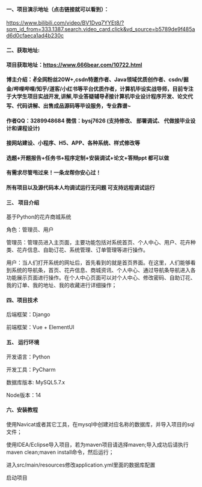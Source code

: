 


#### 一、项目演示地址（点击链接就可以看到）：
https://www.bilibili.com/video/BV1Dvq7YYEt8/?spm_id_from=333.1387.search.video_card.click&vd_source=b5789de9f485ad6d0cfaeca1ad4b230c

#### 二、获取地址:

#### 项目获取地址：https://www.666bear.com/10722.html

**博主介绍：✌全网粉丝20W+,csdn特邀作者、Java领域优质创作者、csdn/掘金/哔哩哔哩/知乎/道客/小红书等平台优质作者，计算机毕设实战导师，目前专注于大学生项目实战开发,讲解,毕业答疑辅导✌接计算机毕业设计程序开发、论文代写、代码讲解、出售成品源码等毕设服务，专业靠谱~**

#### 作者QQ：3289948684 微信：bysj7626 (支持修改、 部署调试、 代做接毕业设计和课程设计)

#### 接网站建设、小程序、H5、APP、各种系统、样式修改等

#### 选题+开题报告+任务书+程序定制+安装调试+论文+答辩ppt 都可以做

#### 有需求尽管甩过来！一条龙帮你安心过！

#### 所有项目以及源代码本人均调试运行无问题 可支持远程调试运行


#### 三、 项目介绍

基于Python的花卉商城系统

角色：管理员、用户

管理员：管理员进入主页面，主要功能包括对系统首页、个人中心、用户、花卉种类、花卉信息、自助订花、系统管理、订单管理等进行操作。

用户：当人们打开系统的网址后，首先看到的就是首页界面。在这里，人们能够看到系统的导航条，首页、花卉信息、商城资讯、个人中心、通过导航条导航进入各功能展示页面进行操作。在个人中心页面可以对个人中心、修改密码、自助订花、我的订单、我的地址、我的收藏进行详细操作；

#### 四、项目技术

后端框架：Django

前端框架：Vue + ElementUI

#### 五、 运行环境

开发语言：Python

开发工具：PyCharm

数据库版本: MySQL5.7.x

Node版本：14



#### 六、安装教程

使用Navicat或者其它工具，在mysql中创建对应名称的数据库，并导入项目的sql文件；

使用IDEA/Eclipse导入项目，若为maven项目请选择maven;导入成功后请执行maven clean;maven install命令，然后运行；

进入src/main/resources修改application.yml里面的数据库配置

启动项目

